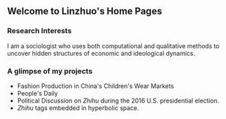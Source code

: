 ## Welcome to Linzhuo's Home Pages



### Research Interests

I am a sociologist who uses both computational and qualitative methods to uncover hidden structures of economic and ideological dynamics. 



### A glimpse of my projects

- Fashion Production in China's Children's Wear Markets
- People's Daily 
- Political Discussion on *Zhihu* during the 2016 U.S. presidential election.
- *Zhihu* tags embedded in hyperbolic space.






